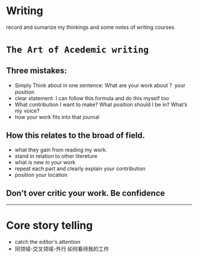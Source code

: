 # Writing
record and sumarize my thinkings and some notes of writing courses
 
# `The Art of Acedemic writing`

## Three mistakes:

* Simply Think about in one sentence: What are your work about？ your position
* clear statement. I can follow this formula and do this myself too 
* What contribution I want to make? What position should I be in? What’s my voice?	
* how your work fits into that journal 
## How this relates to the broad of field.

* what they gain from reading my work. 
* stand in relation to other litereture 
* what is new in your work
* repeat each part and clearly explain your contribution
* position your location 
	
## Don't over critic your work. Be confidence


***
# Core story telling
	
* 	catch the editor's attention
* 	同领域-交叉领域-外行 如何看待我的工作



